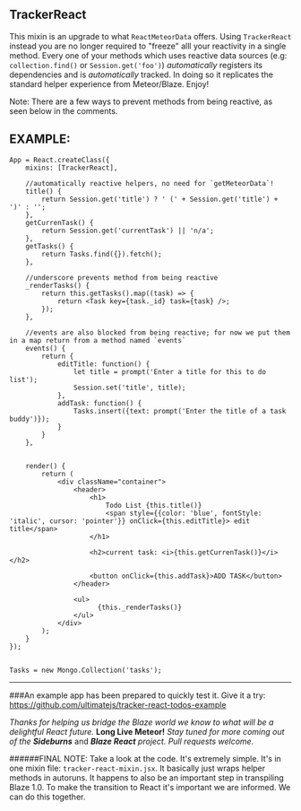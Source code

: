 ## TrackerReact

This mixin is an upgrade to what `ReactMeteorData` offers. Using `TrackerReact` instead you are no longer required to "freeze" alll your reactivity in a single method. Every one of your methods which uses reactive data sources (e.g: `collection.find()` or `Session.get('foo')`) *automatically* registers its dependencies and is *automatically* tracked. In doing so it replicates the standard helper experience from Meteor/Blaze. Enjoy!

Note: There are a few ways to prevent methods from being reactive, as seen below in the comments.

## EXAMPLE:

```
App = React.createClass({
    mixins: [TrackerReact],

    //automatically reactive helpers, no need for `getMeteorData`!
    title() {
        return Session.get('title') ? ' (' + Session.get('title') + ')' : '';
    },
    getCurrenTask() {
        return Session.get('currentTask') || 'n/a';
    },
    getTasks() {
        return Tasks.find({}).fetch();
    },

    //underscore prevents method from being reactive
	_renderTasks() {
		return this.getTasks().map((task) => {
			return <Task key={task._id} task={task} />;
		});
	},

    //events are also blocked from being reactive; for now we put them in a map return from a method named `events` 
    events() {
        return {
            editTitle: function() {
                let title = prompt('Enter a title for this to do list');
                Session.set('title', title);
            },
            addTask: function() {
                Tasks.insert({text: prompt('Enter the title of a task buddy')});
            }
        }
    },

	
	render() {
		return (
			<div className="container">
				<header>
					<h1>
						Todo List {this.title()}
						<span style={{color: 'blue', fontStyle: 'italic', cursor: 'pointer'}} onClick={this.editTitle}> edit title</span>
					</h1> 

					<h2>current task: <i>{this.getCurrenTask()}</i></h2>

					<button onClick={this.addTask}>ADD TASK</button>
				</header>

				<ul>
				  	  {this._renderTasks()}
				</ul>
			</div>
		);
	}
});


Tasks = new Mongo.Collection('tasks');
```

----
###An example app has been prepared to quickly test it. 
Give it a try: https://github.com/ultimatejs/tracker-react-todos-example

*Thanks for helping us bridge the Blaze world we know to what will be a delightful React future.* **Long Live Meteor!** *Stay tuned for more coming out of the* ***Sideburns*** and ***Blaze React*** *project. Pull requests welcome.*  

######FINAL NOTE: Take a look at the code. It's extremely simple. It's in one mixin file: `tracker-react-mixin.jsx`. It basically just wraps helper methods in autoruns. It happens to also be an important step in transpiling Blaze 1.0. To make the transition to React it's important we are informed. We can do this together.